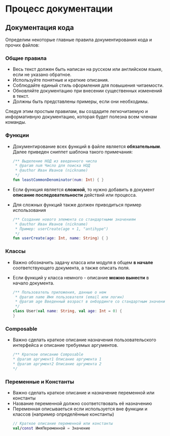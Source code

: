 # Процесс документации

## Документация кода

Определим некоторые главные правила документирования кода и прочих файлов:

### Общие правила

* Весь текст должен быть написан на русском или английском языке, если не указано обратное.
* Используйте понятные и краткие описания.
* Соблюдайте единый стиль оформления для повышения читаемости.
* Обновляйте документацию при внесении существенных изменений в текст.
* Должны быть представлены примеры, если они необходимы.

Следуя этим простым правилам, вы создадите легкочитаемую и информативную документацию, которая будет полезна всем членам команды.

### Функции

* Документирование всех функций в файле является **обязательным**. Далее приведен сниппет шаблона такого примечания:

  ```kt
  /** Выделение НОД из введенного числа
   * @param num Число для поиска НОД
   * @author Иван Иванов (nickname)
   */
  fun leastCommonDenominator(num: Int) { }
  ```
* Если функция является **сложной**, то нужно добавить в документ **описание последовательности** действий или процесса.
* Для сложных функций также должен приводиться пример использования

  ```kt
  /** Создание нового элемента со стандартными значениям
   * @author Иван Иванов (nickname)
   * Пример: userCreate(age + 1, "antihype")
   */
  fun userCreate(age: Int, name: String) { }
  ```

### Классы

* Важно обозначить задачу класса или модуля в общем **в начале** соответствующего документа, а также описать поля.
* Если функций у класса немного - описание **можно вынести** в начало документа.

  ```kt
  /** Пользователь приложения, данные о нем
   * @param name Имя пользователя (email или логин)
   * @param age Введенный возраст в онбординге со стандартным значением
   */
  class User(val name: String, val age: Int = 0) {
  }
  ```

### Composable

* Важно сделать краткое описание назначения пользовательского интерфейса и описание требуемых аргументов.
  ```kt
  /** Краткое описание Composable
  * @param аргумент1 Описание аргумента 1
  * @param аргумент2 Описание аргумента 2
  */
  ```
### Переменные и Константы
* Важно сделать краткое описание и назначение переменной или константы
* Название переменной должно соответствовать её назначению
* Переменная описываеться если используется вне функции и классов (например определённые константы)
  ```kt
  // Краткое описание переменной или константы
  val/const ИмяПеременной = Значение
  ```
